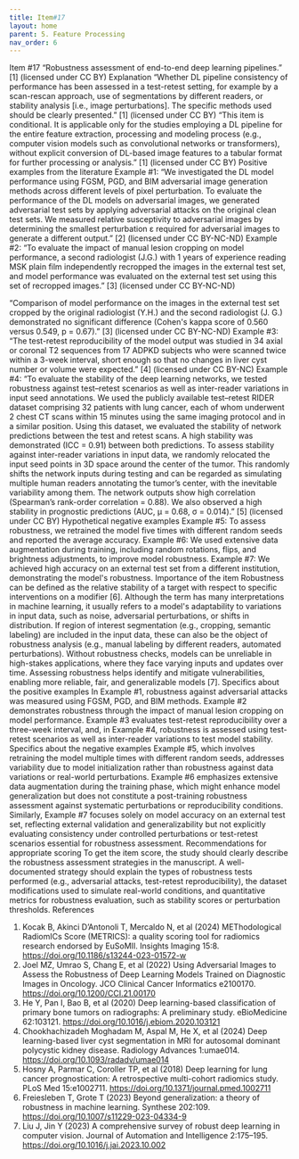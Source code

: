 ```yaml
---
title: Item#17
layout: home
parent: 5. Feature Processing
nav_order: 6
---
```


Item #17 
“Robustness assessment of end-to-end deep learning pipelines.” [1]  (licensed under CC BY)
Explanation
“Whether DL pipeline consistency of performance has been assessed in a test-retest setting, for example by a scan-rescan approach, use of segmentations by different readers, or stability analysis [i.e., image perturbations]. The specific methods used should be clearly presented.” [1]  (licensed under CC BY)
“This item is conditional. It is applicable only for the studies employing a DL pipeline for the entire feature extraction, processing and modeling process (e.g., computer vision models such as convolutional networks or transformers), without explicit conversion of DL-based image features to a tabular format for further processing or analysis.” [1]  (licensed under CC BY)
Positive examples from the literature
Example #1: “We investigated the DL model performance using FGSM, PGD, and BIM adversarial image generation methods across different levels of pixel perturbation. To evaluate the performance of the DL models on adversarial images, we generated adversarial test sets by applying adversarial attacks on the original clean test sets. We measured relative susceptivity to adversarial images by determining the smallest perturbation ε required for adversarial images to generate a different output.” [2] (licensed under CC BY-NC-ND)
Example #2: “To evaluate the impact of manual lesion cropping on model performance, a second radiologist (J.G.) with 1 years of experience reading MSK plain film independently recropped the images in the external test set, and model performance was evaluated on the external test set using this set of recropped images.” [3] (licensed under CC BY-NC-ND)

“Comparison of model performance on the images in the external test set cropped by the original radiologist (Y.H.) and the second radiologist (J. G.) demonstrated no significant difference (Cohen's kappa score of 0.560 versus 0.549, p = 0.67).” [3] (licensed under CC BY-NC-ND)
Example #3: “The test-retest reproducibility of the model output was studied in 34 axial or coronal T2 sequences from 17 ADPKD subjects who were scanned twice within a 3-week interval, short enough so that no changes in liver cyst number or volume were expected.” [4] (licensed under CC BY-NC)
Example #4: “To evaluate the stability of the deep learning networks, we tested robustness against test–retest scenarios as well as inter-reader variations in input seed annotations. We used the publicly available test–retest RIDER dataset comprising 32 patients with lung cancer, each of whom underwent 2 chest CT scans within 15 minutes using the same imaging protocol and in a similar position. Using this dataset, we evaluated the stability of network predictions between the test and retest scans. A high stability was demonstrated (ICC = 0.91) between both predictions.
To assess stability against inter-reader variations in input data, we randomly relocated the input seed points in 3D space around the center of the tumor. This randomly shifts the network inputs during testing and can be regarded as simulating multiple human readers annotating the tumor’s center, with the inevitable variability among them. The network outputs show high correlation (Spearman’s rank-order correlation = 0.88). We also observed a high stability in prognostic predictions (AUC, μ = 0.68, σ = 0.014).” [5] (licensed under CC BY)
Hypothetical negative examples
Example #5: To assess robustness, we retrained the model five times with different random seeds and reported the average accuracy.
Example #6: We used extensive data augmentation during training, including random rotations, flips, and brightness adjustments, to improve model robustness.
Example #7: We achieved high accuracy on an external test set from a different institution, demonstrating the model's robustness.
Importance of the item
Robustness can be defined as the relative stability of a target with respect to specific interventions on a modifier [6]. Although the term has many interpretations in machine learning, it usually refers to a model's adaptability to variations in input data, such as noise, adversarial perturbations, or shifts in distribution. If region of interest segmentation (e.g., cropping, semantic labeling) are included in the input data, these can also be the object of robustness analysis (e.g., manual labeling by different readers, automated perturbations). Without robustness checks, models can be unreliable in high-stakes applications, where they face varying inputs and updates over time. Assessing robustness helps identify and mitigate vulnerabilities, enabling more reliable, fair, and generalizable models [7].
Specifics about the positive examples
In Example #1, robustness against adversarial attacks was measured using FGSM, PGD, and BIM methods.  Example #2 demonstrates robustness through the impact of manual lesion cropping on model performance. Example #3 evaluates test-retest reproducibility over a three-week interval, and, in Example #4, robustness is assessed using test-retest scenarios as well as inter-reader variations to test model stability. 
Specifics about the negative examples
Example #5, which involves retraining the model multiple times with different random seeds, addresses variability due to model initialization rather than robustness against data variations or real-world perturbations. Example #6 emphasizes extensive data augmentation during the training phase, which might enhance model generalization but does not constitute a post-training robustness assessment against systematic perturbations or reproducibility conditions. Similarly, Example #7 focuses solely on model accuracy on an external test set, reflecting external validation and generalizability but not explicitly evaluating consistency under controlled perturbations or test-retest scenarios essential for robustness assessment.
Recommendations for appropriate scoring
To get the item score, the study should clearly describe the robustness assessment strategies in the manuscript. A well-documented strategy should explain the types of robustness tests performed (e.g., adversarial attacks, test-retest reproducibility), the dataset modifications used to simulate real-world conditions, and quantitative metrics for robustness evaluation, such as stability scores or perturbation thresholds.
References
1. 	Kocak B, Akinci D’Antonoli T, Mercaldo N, et al (2024) METhodological RadiomICs Score (METRICS): a quality scoring tool for radiomics research endorsed by EuSoMII. Insights Imaging 15:8. https://doi.org/10.1186/s13244-023-01572-w
2. 	Joel MZ, Umrao S, Chang E, et al (2022) Using Adversarial Images to Assess the Robustness of Deep Learning Models Trained on Diagnostic Images in Oncology. JCO Clinical Cancer Informatics e2100170. https://doi.org/10.1200/CCI.21.00170
3. 	He Y, Pan I, Bao B, et al (2020) Deep learning-based classification of primary bone tumors on radiographs: A preliminary study. eBioMedicine 62:103121. https://doi.org/10.1016/j.ebiom.2020.103121
4. 	Chookhachizadeh Moghadam M, Aspal M, He X, et al (2024) Deep learning-based liver cyst segmentation in MRI for autosomal dominant polycystic kidney disease. Radiology Advances 1:umae014. https://doi.org/10.1093/radadv/umae014
5. 	Hosny A, Parmar C, Coroller TP, et al (2018) Deep learning for lung cancer prognostication: A retrospective multi-cohort radiomics study. PLoS Med 15:e1002711. https://doi.org/10.1371/journal.pmed.1002711
6. 	Freiesleben T, Grote T (2023) Beyond generalization: a theory of robustness in machine learning. Synthese 202:109. https://doi.org/10.1007/s11229-023-04334-9
7. 	Liu J, Jin Y (2023) A comprehensive survey of robust deep learning in computer vision. Journal of Automation and Intelligence 2:175–195. https://doi.org/10.1016/j.jai.2023.10.002



